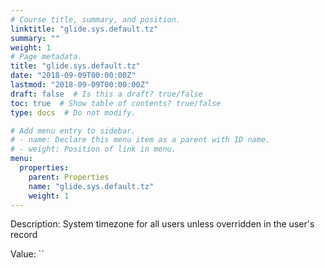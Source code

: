 ```yaml
---
# Course title, summary, and position.
linktitle: "glide.sys.default.tz"
summary: ""
weight: 1
# Page metadata.
title: "glide.sys.default.tz"
date: "2018-09-09T00:00:00Z"
lastmod: "2018-09-09T00:00:00Z"
draft: false  # Is this a draft? true/false
toc: true  # Show table of contents? true/false
type: docs  # Do not modify.

# Add menu entry to sidebar.
# - name: Declare this menu item as a parent with ID name.
# - weight: Position of link in menu.
menu:
  properties:
    parent: Properties
    name: "glide.sys.default.tz"
    weight: 1
---
```


Description: System timezone for all users unless overridden in the user's record


Value: ``